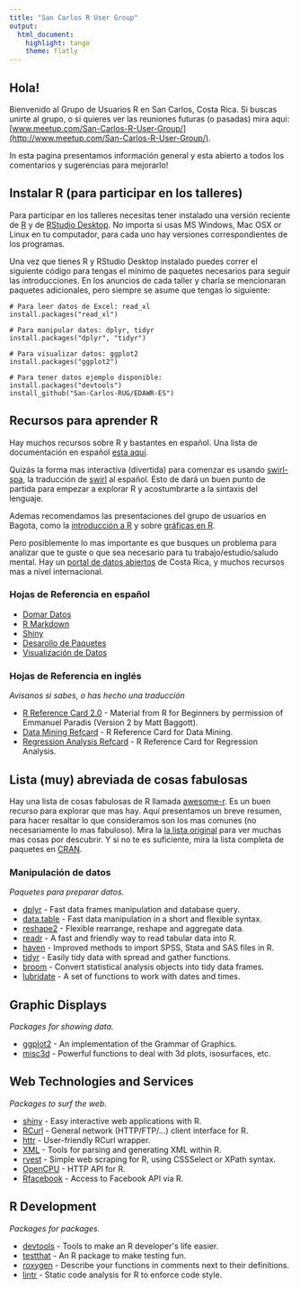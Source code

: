```yaml
---
title: "San Carlos R User Group"
output: 
  html_document: 
    highlight: tango
    theme: flatly
---
```


## Hola!

Bienvenido al Grupo de Usuarios R en San Carlos, Costa Rica. Si buscas unirte
al grupo, o si quieres ver las reuniones futuras (o pasadas) mira aqui:
[www.meetup.com/San-Carlos-R-User-Group/](http://www.meetup.com/San-Carlos-R-User-Group/). 

In esta pagina presentamos información general y esta abierto a todos los
comentarios y sugerencias para mejorarlo! 

## Instalar R (para participar en los talleres)
Para participar en los talleres necesitas tener instalado una versión reciente
de [R](https://cran.rstudio.com/) y de [RStudio
                                         Desktop](https://www.rstudio.com/products/rstudio/download/).
No importa si usas MS Windows, Mac OSX or Linux en tu computador, para cada uno
hay versiones correspondientes de los programas.

Una vez que tienes R y RStudio Desktop instalado puedes correr el siguiente
código para tengas el mínimo de paquetes necesarios para seguir las
introducciones. En los anuncios de cada taller y charla se mencionaran paquetes
adicionales, pero siempre se asume que tengas lo siguiente:

```{r}
# Para leer datos de Excel: read_xl
install.packages("read_xl")

# Para manipular datos: dplyr, tidyr
install.packages("dplyr", "tidyr")

# Para visualizar datos: ggplot2 
install.packages("ggplot2")

# Para tener datos ejemplo disponible:
install.packages("devtools")
install_github("San-Carlos-RUG/EDAWR-ES")
```

## Recursos para aprender R
Hay muchos recursos sobre R y bastantes en español. Una lista de documentación
en español [esta aquí]().

Quizás la forma mas interactiva (divertida) para comenzar es usando
[swirl-spa](https://github.com/alcideschaux/swirl-spa), la traducción de
[swirl](https://github.com/swirldev/swirl) al español. Esto de dará un buen
punto de partida para empezar a explorar R y acostumbrarte a la sintaxis del
lenguaje.

Ademas recomendamos las presentaciones del grupo de usuarios en Bagota, como la
[introducción a R](http://bogota-r.github.io/intro/) y sobre [gráficas en R](http://bogota-r.github.io/graficas/).

Pero posiblemente lo mas importante es que busques un problema para analizar
que te guste o que sea necesario para tu trabajo/estudio/saludo mental. Hay un
[portal de datos abiertos](http://datosabiertos.gob.go.cr/home/) de Costa Rica,
y muchos recursos mas a nivel internacional.

### Hojas de Referencia en español
* [Domar Datos](http://www.rstudio.com/wp-content/uploads/2015/03/data-wrangling-spanish.pdf)
* [R Markdown](http://www.rstudio.com/wp-content/uploads/2015/03/rmarkdown-spanish.pdf)
* [Shiny](http://www.rstudio.com/wp-content/uploads/2015/03/shiny-spanish.pdf)
* [Desarollo de Paquetes](http://www.rstudio.com/wp-content/uploads/2015/03/devtools-spanish.pdf)
* [Visualización de Datos](http://www.rstudio.com/wp-content/uploads/2015/04/ggplot2-spanish.pdf)

### Hojas de Referencia en inglés
*Avisanos si sabes, o has hecho una traducción*

* [R Reference Card 2.0](http://cran.r-project.org/doc/contrib/Baggott-refcard-v2.pdf) - Material from R for Beginners by permission of Emmanuel Paradis (Version 2 by Matt Baggott).
* [Data Mining Refcard](http://www.rdatamining.com/docs/R-refcard-data-mining.pdf) - R Reference Card for Data Mining.
* [Regression Analysis Refcard](http://cran.r-project.org/doc/contrib/Ricci-refcard-regression.pdf) - R Reference Card for Regression Analysis.

## Lista (muy) abreviada de cosas fabulosas
Hay una lista de cosas fabulosas de R llamada
[awesome-r](https://github.com/qinwf/awesome-R). Es un buen recurso para
explorar que mas hay. Aquí presentamos un breve resumen, para hacer resaltar lo
que consideramos son los mas comunes (no necesariamente lo mas fabuloso). 
Mira la [la lista original](https://github.com/qinwf/awesome-R) para ver 
muchas mas cosas por descubrir. Y si no te es suficiente, mira la lista completa
de paquetes en [CRAN](https://cran.r-project.org/web/packages/available_packages_by_name.html).

### Manipulación de datos
*Paquetes para preparar datos.*

* [dplyr](https://github.com/hadley/dplyr) - Fast data frames manipulation and database query.
* [data.table](https://github.com/Rdatatable/data.table) - Fast data manipulation in a short and flexible syntax.
* [reshape2](https://github.com/hadley/reshape) - Flexible rearrange, reshape and aggregate data.
* [readr](https://github.com/hadley/readr) - A fast and friendly way to read tabular data into R.
* [haven](https://github.com/hadley/haven) - Improved methods to import SPSS, Stata and SAS files in R.
* [tidyr](https://github.com/hadley/tidyr) - Easily tidy data with spread and gather functions.
* [broom](https://github.com/dgrtwo/broom) - Convert statistical analysis objects into tidy data frames.
* [lubridate](http://cran.r-project.org/web/packages/lubridate/index.html) - A set of functions to work with dates and times.

## Graphic Displays
*Packages for showing data.*

* [ggplot2](https://github.com/hadley/ggplot2) - An implementation of the Grammar of Graphics.
* [misc3d](https://cran.r-project.org/web/packages/misc3d/index.html) - Powerful functions to deal with 3d plots, isosurfaces, etc.

## Web Technologies and Services
*Packages to surf the web.*

* [shiny](https://github.com/rstudio/shiny) - Easy interactive web applications with R.
* [RCurl](http://cran.r-project.org/web/packages/RCurl/index.html) - General network (HTTP/FTP/...) client interface for R.
* [httr](https://github.com/hadley/httr) - User-friendly RCurl wrapper.
* [XML](http://cran.r-project.org/web/packages/XML/index.html) - Tools for parsing and generating XML within R.
* [rvest](https://github.com/hadley/rvest) - Simple web scraping for R, using CSSSelect or XPath syntax.
* [OpenCPU](https://www.opencpu.org/) - HTTP API for R. 
* [Rfacebook](https://github.com/pablobarbera/Rfacebook) - Access to Facebook API via R.


## R Development
*Packages for packages.*

* [devtools](https://github.com/hadley/devtools) - Tools to make an R developer's life easier.
* [testthat](https://github.com/hadley/testthat) - An R package to make testing fun.
* [roxygen](https://github.com/klutometis/roxygen) - Describe your functions in comments next to their definitions.
* [lintr](https://github.com/jimhester/lintr) - Static code analysis for R to enforce code style.

